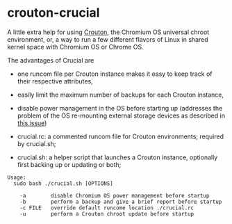 # crouton-crucial

A little extra help for using [Crouton](https://github.com/dnschneid/crouton), the Chromium OS universal chroot environment, or, a way to run a few different flavors of Linux in shared kernel space with Chromium OS or Chrome OS.

The advantages of Crucial are
* one runcom file per Crouton instance makes it easy to keep track of their respective attributes, 
* easily limit the maximum number of backups for each Crouton instance,
* disable power management in the OS before starting up (addresses the problem of the OS re-mounting external storage devices as described in [this issue](https://github.com/dnschneid/crouton/issues/1936))

* crucial.rc: a commented runcom file for Crouton environments; required by crucial.sh;
* crucial.sh: a helper script that launches a Crouton instance, optionally first backing up or updating or both;

```
Usage: 
  sudo bash ./crucial.sh [OPTIONS]

    -a        disable Chromium OS power management before startup
    -b        perform a backup and give a brief report before startup
    -c FILE   override default runcome location ./crucial.rc
    -u        perform a Crouton chroot update before startup
```
